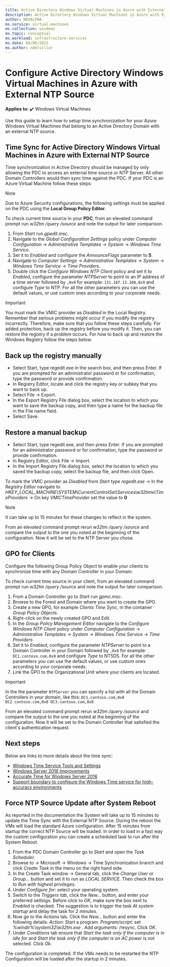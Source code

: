 ```yaml
---
title: Active Directory Windows Virtual Machines in Azure with External NTP Source
description: Active Directory Windows Virtual Machines in Azure with External NTP Source
author: NDVALPHA
ms.service: virtual-machines
ms.collection: windows
ms.topic: conceptual
ms.workload: infrastructure-services
ms.date: 08/05/2022
ms.author: ndelvillar
---
```


# Configure Active Directory Windows Virtual Machines in Azure with External NTP Source

**Applies to:** :heavy_check_mark: Windows Virtual Machines

Use this guide to learn how to setup time synchronization for your Azure Windows Virtual Machines that belong to an Active Directory Domain with an external NTP source.

## Time Sync for Active Directory Windows Virtual Machines in Azure with External NTP Source

Time synchronization in Active Directory should be managed by only allowing the PDC to access an external time source or NTP Server. All other Domain Controllers would then sync time against the PDC. If your PDC is an Azure Virtual Machine follow these steps:

>[!NOTE]
>Due to Azure Security configurations, the following settings must be applied on the PDC using the **Local Group Policy Editor**.

To check current time source in your **PDC**, from an elevated command prompt run *w32tm /query /source* and note the output for later comparison.

1. From *Start* run *gpedit.msc*.
2. Navigate to the *Global Configuration Settings* policy under *Computer Configuration* -> *Administrative Templates* -> *System* -> *Windows Time Service*.
3. Set it to *Enabled* and configure the *AnnounceFlags* parameter to **5**.
4. Navigate to *Computer Settings* -> *Administrative Templates* -> *System* -> *Windows Time Service* -> *Time Providers*.
5. Double click the *Configure Windows NTP Client* policy and set it to *Enabled*, configure the parameter *NTPServer* to point to an IP address of a time server followed by `,0x9` for example: `131.107.13.100,0x9` and configure *Type* to NTP. For all the other parameters you can use the default values, or use custom ones according to your corporate needs.

>[!IMPORTANT]
>You must mark the VMIC provider as *Disabled* in the Local Registry. Remember that serious problems might occur if you modify the registry incorrectly. Therefore, make sure that you follow these steps carefully. For added protection, back up the registry before you modify it. Then, you can restore the registry if a problem occurs. For how to back up and restore the Windows Registry follow the steps below.

## Back up the registry manually

- Select Start, type regedit.exe in the search box, and then press Enter. If you are prompted for an administrator password or for confirmation, type the password or provide confirmation.
- In Registry Editor, locate and click the registry key or subkey that you want to back up.
- Select File -> Export.
- In the Export Registry File dialog box, select the location to which you want to save the backup copy, and then type a name for the backup file in the File name field.
- Select Save.

## Restore a manual backup

- Select Start, type regedit.exe, and then press Enter. If you are prompted for an administrator password or for confirmation, type the password or provide confirmation.
- In Registry Editor, click File -> Import.
- In the Import Registry File dialog box, select the location to which you saved the backup copy, select the backup file, and then click Open.

To mark the VMIC provider as *Disabled* from *Start* type *regedit.exe* -> In the *Registry Editor* navigate to *HKEY_LOCAL_MACHINE\SYSTEM\CurrentControlSet\Services\w32time\TimeProviders* -> On key *VMICTimeProvider* set the value to **0**

>[!NOTE]
>It can take up to 15 minutes for these changes to reflect in the system.

From an elevated command prompt rerun *w32tm /query /source* and compare the output to the one you noted at the beginning of the configuration. Now it will be set to the NTP Server you chose.

## GPO for Clients

Configure the following Group Policy Object to enable your clients to synchronize time with any Domain Controller in your Domain:

To check current time source in your client, from an elevated command prompt run *w32tm /query /source* and note the output for later comparison.

1. From a Domain Controller go to *Start* run *gpmc.msc*.
2. Browse to the Forest and Domain where you want to create the GPO.
3. Create a new GPO, for example *Clients Time Sync*, in the container *Group Policy Objects*.
4. Right-click on the newly created GPO and Edit.
5. In the *Group Policy Management Editor* navigate to the *Configure Windows NTP Client* policy under *Computer Configuration* -> *Administrative Templates* -> *System* -> *Windows Time Service* -> *Time Providers*
6. Set it to *Enabled*, configure the parameter *NTPServer* to point to a Domain Controller in your Domain followed by `,0x8` for example: `DC1.contoso.com,0x8` and configure *Type* to NT5DS. For all the other parameters you can use the default values, or use custom ones according to your corporate needs.
7. Link the GPO to the Organizational Unit where your clients are located.

>[!IMPORTANT]
>In the the parameter `NTPServer` you can specify a list with all the Domain Controllers in your domain, like this: `DC1.contoso.com,0x8 DC2.contoso.com,0x8 DC3.contoso.com,0x8`

From an elevated command prompt rerun *w32tm /query /source* and compare the output to the one you noted at the beginning of the configuration. Now it will be set to the Domain Controller that satisfied the client's authentication request.

## Next steps

Below are links to more details about the time sync:

- [Windows Time Service Tools and Settings](/windows-server/networking/windows-time-service/windows-time-service-tools-and-settings)
- [Windows Server 2016 Improvements
](/windows-server/networking/windows-time-service/windows-server-2016-improvements)
- [Accurate Time for Windows Server 2016](/windows-server/networking/windows-time-service/accurate-time)
- [Support boundary to configure the Windows Time service for high-accuracy environments](/windows-server/networking/windows-time-service/support-boundary)

## Force NTP Source Update after System Reboot

As reported in the documentation the System will take up to 15 minutes to update the Time Sync with the External NTP Source. During the reboot the VMs will load the standard Azure configuration. After 15 minutes from startup the correct NTP Source will be loaded. In order to load in a fast way the custom configuration you can create a scheduled task to run after the System Reboot.

1. From the PDC Domain Controller go to *Start* and open the *Task Scheduler*.
2. Browse to -> Microsoft -> Windows -> Time Synchronization branch and click *Create Task* in the menu on the right hand side.
3. In the Create Task window -> General tab, click the *Change User or Group...* button and set it to run as *LOCAL SERVICE*. Then check the box to *Run with highest privileges*. 
4. Under *Configure for:* select your operating system.
5. Switch to the *Triggers tab*, click the *New...* button, and enter your preferred settings. Before click to *OK*, make sure the box next to *Enabled* is checked. The suggestion is to trigger the task *At system startup* and delay the task for *2 minutes*.
6. Now go to the *Actions* tab. Click the *New...* button and enter the following details: *Action:* Start a program. *Program/script:* set *%windir%\system32\w32tm.exe* . *Add arguments:* /resync. Click *OK*.
7. Under *Conditions* tab ensure that *Start the task only if the computer is in idle for* and *Start the task only if the computer is on AC power* is not selected. Click *Ok*.

The configuration is completed. If the VMs needs to be restarted the NTP Configuration will be loaded after the startup in 2 minutes.